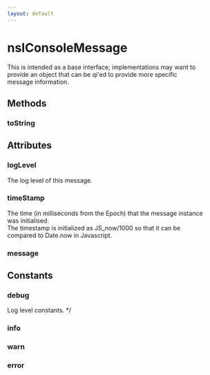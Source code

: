 ```yaml
---
layout: default
---
```


# nsIConsoleMessage #
  
This is intended as a base interface; implementations may want to  
provide an object that can be qi'ed to provide more specific  
message information.  
  

## Methods ##

### toString ###

## Attributes ##

### logLevel ###
  
The log level of this message.  
  

### timeStamp ###
  
The time (in milliseconds from the Epoch) that the message instance  
was initialised.  
The timestamp is initialized as JS_now/1000 so that it can be  
compared to Date.now in Javascript.  
  

### message ###

## Constants ##

### debug ###
 Log level constants. */  

### info ###

### warn ###

### error ###
